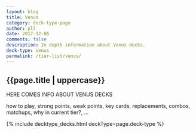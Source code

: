 ```yaml
---
layout: blog
title: Venus
category: deck-type-page
author: pll
date: 2017-12-06
comments: false
description: In depth information about Venus decks.
deck-type: venus
permalink: /tier-list/venus/ 
---
```


<div class="section">
    <h2>{{page.title | uppercase}}</h2>
    <p>HERE COMES INFO ABOUT VENUS DECKS</p>
    <p>how to play, strong points, weak points, key cards, replacements, combos, matchups, why in current tier?, ...</p>
</div>

{% include decktype_decks.html deckType=page.deck-type %}